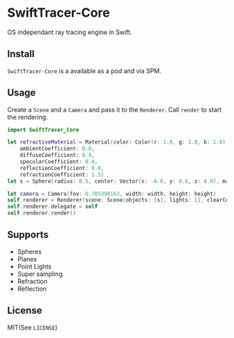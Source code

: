 SwiftTracer-Core
===========

OS independant ray tracing engine in Swift.

## Install

`SwiftTracer-Core` is a available as a pod and via SPM.

## Usage

Create a `Scene` and a `Camera` and pass it to the `Renderer`.
Call `render` to start the rendering.

```swift
import SwiftTracer_Core

let refractiveMaterial = Material(color: Color(r: 1.0, g: 1.0, b: 1.0),
    ambientCoefficient: 0.0,
    diffuseCoefficient: 0.4,
    specularCoefficient: 0.4,
    reflectionCoefficient: 0.0,
    refractionCoefficient: 1.5)
let s = Sphere(radius: 0.5, center: Vector(x: -0.6, y: 0.6, z: 8.0), material: refractiveMaterial)

let camera = Camera(fov: 0.785398163, width: width, height: height)
self.renderer = Renderer(scene: Scene(objects: [s], lights: [], clearColor: Color.Black), camera: camera, maxDepth: 20)
self.renderer.delegate = self
self.renderer.render()
```

## Supports

+ Spheres
+ Planes
+ Point Lights
+ Super sampling
+ Refraction
+ Reflection

## License

MIT(See `LICENSE`)
